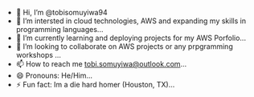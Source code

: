 - 👋 Hi, I’m @tobisomuyiwa94
- 👀 I’m intersted in cloud technologies, AWS and expanding my skills in programming languages...
- 🌱 I’m currently learning and deploying projects for my AWS Porfolio...
- 💞️ I’m looking to collaborate on AWS projects or any prpgramming workshops ...
- 📫 How to reach me tobi.somuyiwa@outlook.com...
- 😄 Pronouns: He/Him...
- ⚡ Fun fact: Im a die hard homer (Houston, TX)...

<!---
tobisomuyiwa94/tobisomuyiwa94 is a ✨ special ✨ repository because its `README.md` (this file) appears on your GitHub profile.
You can click the Preview link to take a look at your changes.
--->
